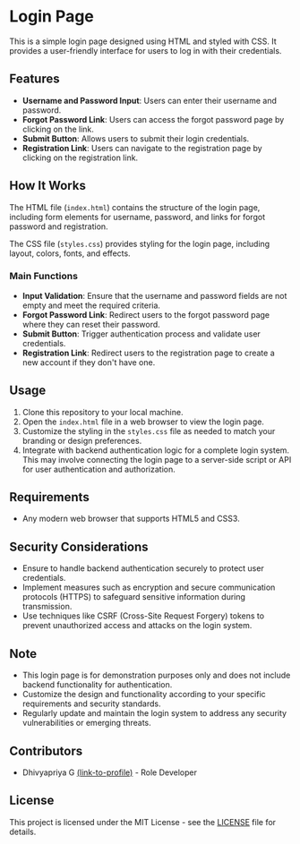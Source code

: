 # Login Page

This is a simple login page designed using HTML and styled with CSS. It provides a user-friendly interface for users to log in with their credentials.

## Features

- **Username and Password Input**: Users can enter their username and password.
- **Forgot Password Link**: Users can access the forgot password page by clicking on the link.
- **Submit Button**: Allows users to submit their login credentials.
- **Registration Link**: Users can navigate to the registration page by clicking on the registration link.

## How It Works

The HTML file (`index.html`) contains the structure of the login page, including form elements for username, password, and links for forgot password and registration.

The CSS file (`styles.css`) provides styling for the login page, including layout, colors, fonts, and effects.

### Main Functions

- **Input Validation**: Ensure that the username and password fields are not empty and meet the required criteria.
- **Forgot Password Link**: Redirect users to the forgot password page where they can reset their password.
- **Submit Button**: Trigger authentication process and validate user credentials.
- **Registration Link**: Redirect users to the registration page to create a new account if they don't have one.

## Usage

1. Clone this repository to your local machine.
2. Open the `index.html` file in a web browser to view the login page.
3. Customize the styling in the `styles.css` file as needed to match your branding or design preferences.
4. Integrate with backend authentication logic for a complete login system. This may involve connecting the login page to a server-side script or API for user authentication and authorization.

## Requirements

- Any modern web browser that supports HTML5 and CSS3.

## Security Considerations

- Ensure to handle backend authentication securely to protect user credentials.
- Implement measures such as encryption and secure communication protocols (HTTPS) to safeguard sensitive information during transmission.
- Use techniques like CSRF (Cross-Site Request Forgery) tokens to prevent unauthorized access and attacks on the login system.

## Note

- This login page is for demonstration purposes only and does not include backend functionality for authentication.
- Customize the design and functionality according to your specific requirements and security standards.
- Regularly update and maintain the login system to address any security vulnerabilities or emerging threats.

## Contributors

- Dhivyapriya G [(link-to-profile)](https://github.com/DhivyapriyaG) - Role Developer 

## License

This project is licensed under the MIT License - see the [LICENSE](LICENSE) file for details.
